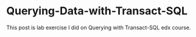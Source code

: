 # Querying-Data-with-Transact-SQL
This post is lab exercise I did on Querying with Transact-SQL edx course.
